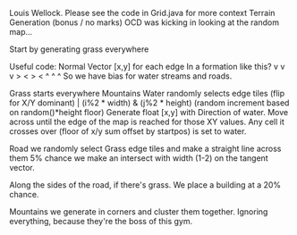 Louis Wellock. Please see the code in Grid.java for more context
Terrain Generation (bonus / no marks)
OCD was kicking in looking at the random map...

Start by generating grass everywhere

Useful code:
    Normal Vector [x,y] for each edge
In a formation like this?
     v v v
    >     <
    >     <
     ^ ^ ^
So we have bias for water streams and roads.

Grass starts everywhere
Mountains 
Water randomly selects edge tiles (flip for X/Y dominant) | (i%2 * width) & (j%2 * height) (random increment based on random()*height floor)
Generate float [x,y] with Direction of water. 
Move across until the edge of the map is reached for those XY values.
Any cell it crosses over (floor of x/y sum offset by startpos) is set to water.

Road we randomly select Grass edge tiles and make a straight line across them
5% chance we make an intersect with width (1-2) on the tangent vector.

Along the sides of the road, if there's grass. We place a building at a 20% chance.

Mountains we generate in corners and cluster them together. Ignoring everything, because they're the boss of this gym.
